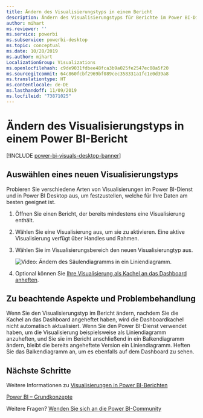 ```yaml
---
title: Ändern des Visualisierungstyps in einem Bericht
description: Ändern des Visualisierungstyps für Berichte im Power BI-Dienst und in Power BI Desktop
author: mihart
ms.reviewer: ''
ms.service: powerbi
ms.subservice: powerbi-desktop
ms.topic: conceptual
ms.date: 10/28/2019
ms.author: mihart
LocalizationGroup: Visualizations
ms.openlocfilehash: c9de9031fdbee48fca3b9a025fe2547ec08a5f20
ms.sourcegitcommit: 64c860fcbf2969bf089cec358331a1fc1e0d39a8
ms.translationtype: HT
ms.contentlocale: de-DE
ms.lasthandoff: 11/09/2019
ms.locfileid: "73871025"
---
```

# <a name="change-the-type-of-visualization-in-a-power-bi-report"></a>Ändern des Visualisierungstyps in einem Power BI-Bericht

[!INCLUDE [power-bi-visuals-desktop-banner](../includes/power-bi-visuals-desktop-banner.md)]

## <a name="select-a-new-visualization-type"></a>Auswählen eines neuen Visualisierungstyps

Probieren Sie verschiedene Arten von Visualisierungen im Power BI-Dienst und in Power BI Desktop aus, um festzustellen, welche für Ihre Daten am besten geeignet ist. 

1. Öffnen Sie einen Bericht, der bereits mindestens eine Visualisierung enthält.   
2. Wählen Sie eine Visualisierung aus, um sie zu aktivieren. Eine aktive Visualisierung verfügt über Handles und Rahmen.    
3. Wählen Sie im Visualisierungsbereich den neuen Visualisierungtyp aus. 
   
   ![Video: Ändern des Säulendiagramms in ein Liniendiagramm](media/power-bi-report-change-visualization-type/change-viz/change-viz.gif).
4. Optional können Sie [Ihre Visualisierung als Kachel an das Dashboard anheften](../service-dashboard-pin-tile-from-report.md). 

## <a name="considerations-and-troubleshooting"></a>Zu beachtende Aspekte und Problembehandlung
Wenn Sie den Visualisierungstyp im Bericht ändern, nachdem Sie die Kachel an das Dashboard angeheftet haben, wird die Dashboardkachel nicht automatisch aktualisiert. Wenn Sie den Power BI-Dienst verwendet haben, um die Visualisierung beispielsweise als Liniendiagramm anzuheften, und Sie sie im Bericht anschließend in ein Balkendiagramm ändern, bleibt die bereits angeheftete Version ein Liniendiagramm. Heften Sie das Balkendiagramm an, um es ebenfalls auf dem Dashboard zu sehen.

## <a name="next-steps"></a>Nächste Schritte
Weitere Informationen zu [Visualisierungen in Power BI-Berichten](power-bi-report-visualizations.md)

[Power BI – Grundkonzepte](../consumer/end-user-basic-concepts.md)

Weitere Fragen? [Wenden Sie sich an die Power BI-Community](https://community.powerbi.com/)

